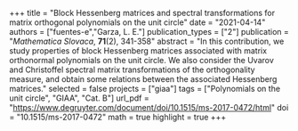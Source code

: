 +++
title = "Block Hessenberg matrices and spectral transformations for matrix orthogonal polynomials on the unit circle"
date = "2021-04-14"
authors = ["fuentes-e","Garza, L. E."]
publication_types = ["2"]
publication = "*Mathematica Slovaca*, **71**(2), 341-358"
abstract = "In this contribution, we study properties of block Hessenberg matrices associated with matrix orthonormal polynomials on the unit circle. We also consider the Uvarov and Christoffel spectral matrix transformations of the orthogonality measure, and obtain some relations between the associated Hessenberg matrices."
selected = false
projects = ["giaa"]
tags = ["Polynomials on the unit circle", "GIAA", "Cat. B"]
url_pdf = "https://www.degruyter.com/document/doi/10.1515/ms-2017-0472/html"
doi = "10.1515/ms-2017-0472"
math = true
highlight = true
+++
